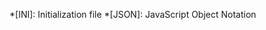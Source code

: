 
*[INI]: Initialization file
*[JSON]: JavaScript Object Notation

[:octicons-tag-16: 0.1.0]: https://github.com/Halatnikov/linum-framework/blob/master/CHANGELOG.md#release-010-2021-08-21
[:octicons-tag-16: 0.2.0]: https://github.com/Halatnikov/linum-framework/blob/master/CHANGELOG.md#020-starts-

[index]: ../index.md
